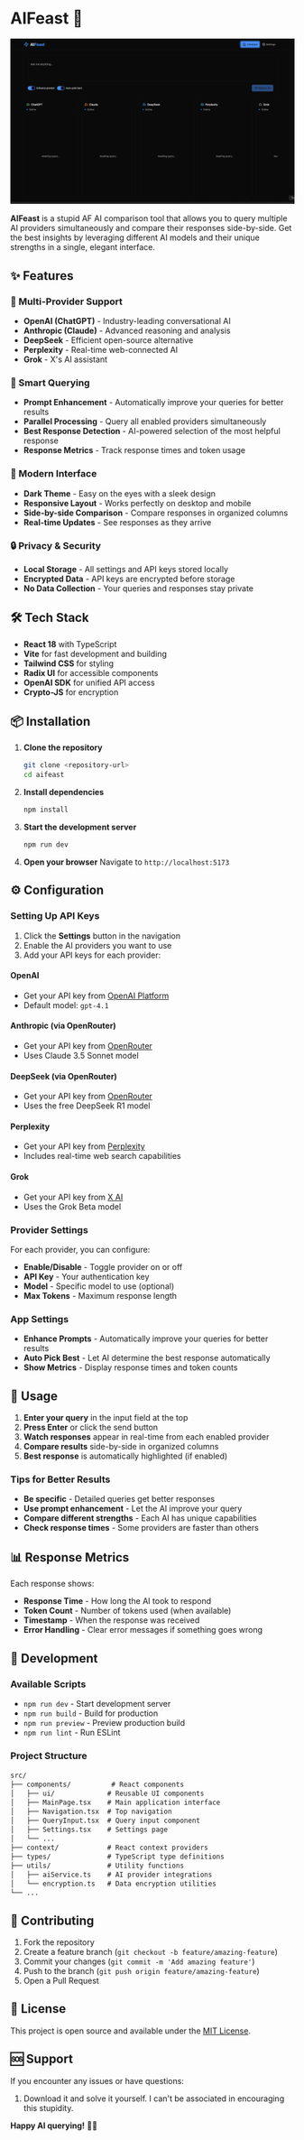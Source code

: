 # AIFeast 🤖
![](./screenshot.png)

**AIFeast** is a stupid AF AI comparison tool that allows you to query multiple AI providers simultaneously and compare their responses side-by-side. Get the best insights by leveraging different AI models and their unique strengths in a single, elegant interface.

## ✨ Features

### 🔄 Multi-Provider Support
- **OpenAI (ChatGPT)** - Industry-leading conversational AI
- **Anthropic (Claude)** - Advanced reasoning and analysis
- **DeepSeek** - Efficient open-source alternative
- **Perplexity** - Real-time web-connected AI
- **Grok** - X's AI assistant

### 🚀 Smart Querying
- **Prompt Enhancement** - Automatically improve your queries for better results
- **Parallel Processing** - Query all enabled providers simultaneously
- **Best Response Detection** - AI-powered selection of the most helpful response
- **Response Metrics** - Track response times and token usage

### 🎨 Modern Interface
- **Dark Theme** - Easy on the eyes with a sleek design
- **Responsive Layout** - Works perfectly on desktop and mobile
- **Side-by-side Comparison** - Compare responses in organized columns
- **Real-time Updates** - See responses as they arrive

### 🔒 Privacy & Security
- **Local Storage** - All settings and API keys stored locally
- **Encrypted Data** - API keys are encrypted before storage
- **No Data Collection** - Your queries and responses stay private

## 🛠️ Tech Stack

- **React 18** with TypeScript
- **Vite** for fast development and building
- **Tailwind CSS** for styling
- **Radix UI** for accessible components
- **OpenAI SDK** for unified API access
- **Crypto-JS** for encryption

## 📦 Installation

1. **Clone the repository**
   ```bash
   git clone <repository-url>
   cd aifeast
   ```

2. **Install dependencies**
   ```bash
   npm install
   ```

3. **Start the development server**
   ```bash
   npm run dev
   ```

4. **Open your browser**
   Navigate to `http://localhost:5173`

## ⚙️ Configuration

### Setting Up API Keys

1. Click the **Settings** button in the navigation
2. Enable the AI providers you want to use
3. Add your API keys for each provider:

#### OpenAI
- Get your API key from [OpenAI Platform](https://platform.openai.com/api-keys)
- Default model: `gpt-4.1`

#### Anthropic (via OpenRouter)
- Get your API key from [OpenRouter](https://openrouter.ai/)
- Uses Claude 3.5 Sonnet model

#### DeepSeek (via OpenRouter)
- Get your API key from [OpenRouter](https://openrouter.ai/)
- Uses the free DeepSeek R1 model

#### Perplexity
- Get your API key from [Perplexity](https://www.perplexity.ai/)
- Includes real-time web search capabilities

#### Grok
- Get your API key from [X AI](https://x.ai/)
- Uses the Grok Beta model

### Provider Settings

For each provider, you can configure:
- **Enable/Disable** - Toggle provider on or off
- **API Key** - Your authentication key
- **Model** - Specific model to use (optional)
- **Max Tokens** - Maximum response length

### App Settings

- **Enhance Prompts** - Automatically improve your queries for better results
- **Auto Pick Best** - Let AI determine the best response automatically
- **Show Metrics** - Display response times and token counts

## 🎯 Usage

1. **Enter your query** in the input field at the top
2. **Press Enter** or click the send button
3. **Watch responses** appear in real-time from each enabled provider
4. **Compare results** side-by-side in organized columns
5. **Best response** is automatically highlighted (if enabled)

### Tips for Better Results

- **Be specific** - Detailed queries get better responses
- **Use prompt enhancement** - Let the AI improve your query
- **Compare different strengths** - Each AI has unique capabilities
- **Check response times** - Some providers are faster than others

## 📊 Response Metrics

Each response shows:
- **Response Time** - How long the AI took to respond
- **Token Count** - Number of tokens used (when available)
- **Timestamp** - When the response was received
- **Error Handling** - Clear error messages if something goes wrong

## 🔧 Development

### Available Scripts

- `npm run dev` - Start development server
- `npm run build` - Build for production
- `npm run preview` - Preview production build
- `npm run lint` - Run ESLint

### Project Structure

```
src/
├── components/          # React components
│   ├── ui/             # Reusable UI components
│   ├── MainPage.tsx    # Main application interface
│   ├── Navigation.tsx  # Top navigation
│   ├── QueryInput.tsx  # Query input component
│   ├── Settings.tsx    # Settings page
│   └── ...
├── context/            # React context providers
├── types/              # TypeScript type definitions
├── utils/              # Utility functions
│   ├── aiService.ts    # AI provider integrations
│   └── encryption.ts   # Data encryption utilities
└── ...
```

## 🤝 Contributing

1. Fork the repository
2. Create a feature branch (`git checkout -b feature/amazing-feature`)
3. Commit your changes (`git commit -m 'Add amazing feature'`)
4. Push to the branch (`git push origin feature/amazing-feature`)
5. Open a Pull Request

## 📝 License

This project is open source and available under the [MIT License](LICENSE).

## 🆘 Support

If you encounter any issues or have questions:

1. Download it and solve it yourself. I can't be associated in encouraging this stupidity.



**Happy AI querying!** 🚀✨

